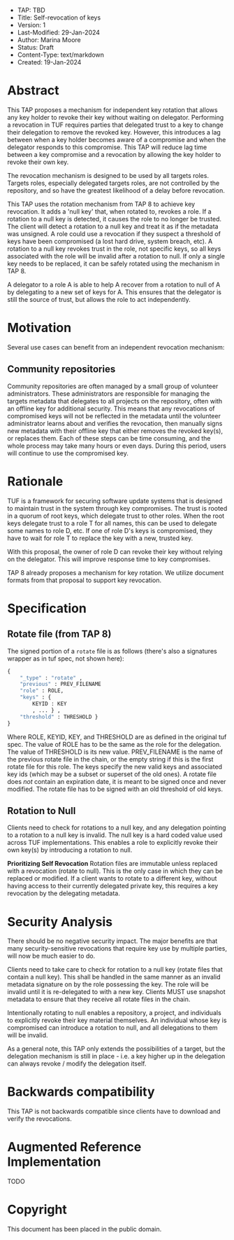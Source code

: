 * TAP: TBD
* Title: Self-revocation of keys
* Version: 1
* Last-Modified: 29-Jan-2024
* Author: Marina Moore
* Status: Draft
* Content-Type: text/markdown
* Created: 19-Jan-2024


# Abstract
This TAP proposes a mechanism for independent key rotation that allows any key
holder to revoke their key without waiting on delegator. Performing a revocation
in TUF requires parties that delegated trust to a key to change their delegation
to remove the revoked key. However, this introduces a lag between when a key
holder becomes aware of a compromise and when the delegator responds to this
compromise. This TAP will reduce lag time between a key compromise and a
revocation by allowing the key holder to revoke their own key.

The revocation mechanism is designed to be used by all targets roles. Targets
roles, especially delegated targets roles, are not controlled by the repository,
and so have the greatest likelihood of a delay before revocation.

This TAP uses the rotation mechanism from TAP 8 to achieve key revocation. It
adds a 'null key' that, when rotated to, revokes a role. If a rotation to a null
key is detected, it causes the role to no longer be trusted. The client will
detect a rotation to a null key and treat it as if the metadata was unsigned.
A role could use a revocation if they suspect a threshold of keys have been
compromised (a lost hard drive, system breach, etc). A rotation to a null key
revokes trust in the role, not specific keys, so all keys associated with the
role will be invalid after a rotation to null. If only a single key needs to be
replaced, it can be safely rotated using the mechanism in TAP 8.

A delegator to a role A is able to help A recover from a rotation to null of A
by delegating to a new set of keys for A. This ensures that the delegator is
still the source of trust, but allows the role to act independently.


# Motivation

Several use cases can benefit from an independent revocation mechanism:


## Community repositories

Community repositories are often managed by a small group of volunteer
administrators. These administrators are responsible for managing the targets
metadata that delegates to all projects on the repository, often with an offline
key for additional security. This means that any revocations of compromised keys
will not be reflected in the metadata until the volunteer administrator learns
about and verifies the revocation, then manually signs new metadata with their
offline key that either removes the revoked key(s), or replaces them. Each of
these steps can be time consuming, and the whole process may take many hours or
even days. During this period, users will continue to use the compromised key.

# Rationale

TUF is a framework for securing software update systems that is designed
to maintain trust in the system through key compromises. The trust
is rooted in a quorum of root keys, which delegate trust to other roles.
When the root keys delegate trust to a role T for all names, this can be
used to delegate some names to role D, etc. If one of role D's keys is
compromised, they have to wait for role T to replace the key with a new,
trusted key.

With this proposal, the owner of role D can
revoke their key without relying on the delegator.  This will improve
response time to key compromises.

TAP 8 already proposes a mechanism for key rotation. We utilize document formats
from that proposal to support key revocation.


# Specification

## Rotate file (from TAP 8)

The signed portion of a `rotate` file is as follows (there's also a
signatures wrapper as in tuf spec, not shown here):

```python
{
    "_type" : "rotate" ,
    "previous" : PREV_FILENAME
    "role" : ROLE,
    "keys" : {
        KEYID : KEY
        , ... } ,
    "threshold" : THRESHOLD }
}
```

Where ROLE, KEYID, KEY, and THRESHOLD are as defined in the original
tuf spec.  The value of ROLE has to be the same as the role for the
delegation.  The value of THRESHOLD is its new value.  PREV_FILENAME is
the name of the previous rotate file in the chain, or the empty string if this is
the first rotate file for this role.  The keys specify the new valid keys
and associated key ids (which may be a subset or superset of
the old ones).  A rotate file does _not_ contain an expiration date,
it is meant to be signed once and never modified.  The rotate
file has to be signed with an old threshold of old keys.


## Rotation to Null

Clients need to check for rotations to a null key, and any delegation pointing
to a rotation to a null key is invalid.  The null key is a hard coded value used
across TUF implementations. This enables a role to explicitly revoke their
own key(s) by introducing a rotation to null.

**Prioritizing Self Revocation**
Rotation files are immutable unless replaced with a revocation (rotate
to null).  This is the only case in which they can be replaced or
modified.  If a client wants to rotate to a different
key, without having access to their currently delegated private key,
this requires a key revocation by the delegating metadata.


# Security Analysis

There should be no negative security impact.  The major benefits are
that many security-sensitive revocations that require key use by
multiple parties, will now be much easier to do.

Clients need to take care to check for rotation to a null key (rotate
files that contain a null key).  This shall be handled in the
same manner as an invalid metadata signature on by the role possessing
the key. The role will be invalid until it is re-delegated to with a new key.
Clients MUST use snapshot metadata to ensure that they receive all rotate files
in the chain.

Intentionally rotating to null enables a repository, a
project, and individuals to explicitly revoke their key material
themselves.  An individual whose key is compromised can introduce
a rotation to null, and all delegations to them will be invalid.

As a general note, this TAP only extends the possibilities of a target,
but the delegation mechanism is still in place - i.e. a key higher up
in the delegation can always revoke / modify the delegation itself.


# Backwards compatibility

This TAP is not backwards compatible since clients have to download and
verify the revocations.

# Augmented Reference Implementation

TODO

# Copyright

This document has been placed in the public domain.
